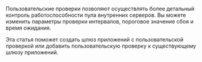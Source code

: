 Пользовательские проверки позволяют осуществлять более детальный контроль работоспособности пула внутренних серверов. Вы можете изменить параметры проверки интервалов, пороговое значение сбоя и время ожидания.

Эта статья поможет создать шлюз приложений с пользовательской проверкой или добавить пользовательскую проверку к существующему шлюзу приложений. 



<!--HONumber=Nov16_HO3-->


